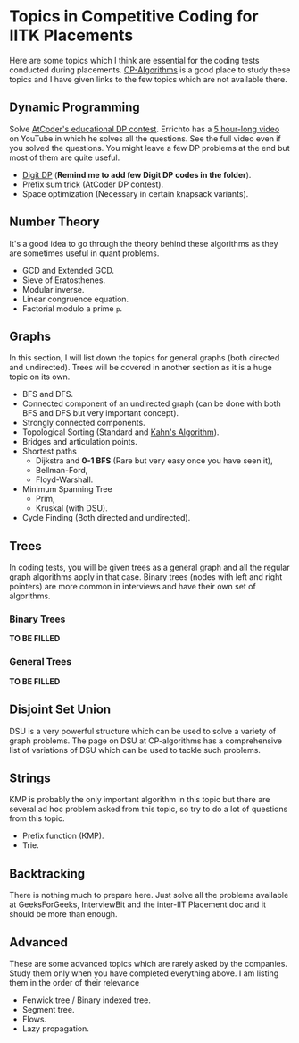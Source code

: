# Topics in Competitive Coding for IITK Placements

Here are some topics which I think are essential for the coding tests conducted during placements. 
[CP-Algorithms](https://cp-algorithms.com/) is a good place to study these topics and I have given links to the few topics which are not available there. 


##  Dynamic Programming
Solve [AtCoder's educational DP contest](https://atcoder.jp/contests/dp). Errichto has a [5 hour-long video](https://www.youtube.com/watch?v=FAQxdm0bTaw&ab_channel=Errichto) on YouTube in which he solves all the questions. See the full video even if you solved the questions. You might leave a few DP problems at the end but most of them are quite useful.

- [Digit DP](https://codeforces.com/blog/entry/53960) (**Remind me to add few Digit DP codes in the folder**). 
- Prefix sum trick (AtCoder DP contest).
- Space optimization (Necessary in certain knapsack variants).


## Number Theory

It's a good idea to go through the theory behind these algorithms as they are sometimes useful in quant problems.

- GCD and Extended GCD.
- Sieve of Eratosthenes.
- Modular inverse.
- Linear congruence equation.
- Factorial modulo a prime `p`.

## Graphs

In this section, I will list down the topics for general graphs (both directed and undirected). Trees will be covered in another section as it is a huge topic on its own. 

- BFS and DFS.
- Connected component of an undirected graph (can be done with both BFS and DFS but very important concept).
- Strongly connected components. 
- Topological Sorting (Standard and [Kahn's Algorithm](https://www.geeksforgeeks.org/topological-sorting-indegree-based-solution/)).
- Bridges and articulation points.
- Shortest paths
  - Dijkstra and **0-1 BFS** (Rare but very easy once you have seen it),
  - Bellman-Ford,
  - Floyd-Warshall.
- Minimum Spanning Tree
  - Prim,
  - Kruskal (with DSU).
- Cycle Finding (Both directed and undirected).

## Trees

In coding tests, you will be given trees as a general graph and all the regular graph algorithms apply in that case. Binary trees (nodes with left and right pointers) are more common in interviews and have their own set of algorithms. 

### Binary Trees
**TO BE FILLED**

### General Trees
**TO BE FILLED**

## Disjoint Set Union

DSU is a very powerful structure which can be used to solve a variety of graph problems. The page on DSU at CP-algorithms has a comprehensive list of variations of DSU which can be used to tackle such problems.

## Strings

KMP is probably the only important algorithm in this topic but there are several ad hoc problem asked from this topic, so try to do a lot of questions from this topic. 

- Prefix function (KMP).
- Trie.

## Backtracking

There is nothing much to prepare here. Just solve all the problems available at GeeksForGeeks, InterviewBit and the inter-IIT Placement doc and it should be more than enough.

## Advanced

These are some advanced topics which are rarely asked by the companies. Study them only when you have completed everything above. I am listing them in the order of their relevance

- Fenwick tree / Binary indexed tree.
- Segment tree.
- Flows.
- Lazy propagation.
